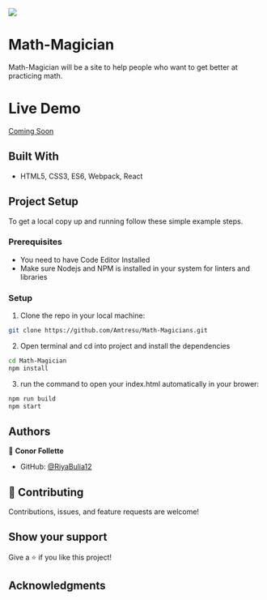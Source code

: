 ![](https://img.shields.io/badge/Microverse-blueviolet)

# Math-Magician
Math-Magician will be a site to help people who want to get better at practicing math.

# Live Demo
[Coming Soon]()

## Built With
- HTML5, CSS3, ES6, Webpack, React

## Project Setup
To get a local copy up and running follow these simple example steps.

### Prerequisites

- You need to have Code Editor Installed
- Make sure Nodejs and NPM is installed in your system for linters and libraries

### Setup
1. Clone the repo in your local machine:
```bash
git clone https://github.com/Amtresu/Math-Magicians.git
```
2. Open terminal and cd into project and install the dependencies
```bash
cd Math-Magician
npm install
```

3. run the command to open your index.html automatically in your brower:
```bash
npm run build
npm start
```

## Authors

👤 **Conor Follette**

- GitHub: [@RiyaBulia12](https://github.com/Amtresu)



## 🤝 Contributing

Contributions, issues, and feature requests are welcome!

## Show your support

Give a ⭐️ if you like this project!

## Acknowledgments
